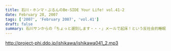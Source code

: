 ```yaml
---
title: 石川・ホンマ・ぶるんのBe-SIDE Your Life! vol.41-2
date: February 28, 2007
tags: ['2007', 'February 2007', 'vol.41']
draft: false
summary: 石川サンからの「ちょっと遅刻します・・・」メールで起床！という反社会的睡眠を繰り返すホンマ先生・・・世間もお休みなだけに体もそうなのよ、ってね〜〜。NAMAE
---
```


http://project-phi.ddo.jp/ishikawa/ishikawa041_2.mp3